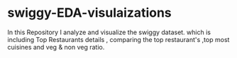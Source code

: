 # swiggy-EDA-visulaizations
In this Repository I analyze and visualize the swiggy dataset. which is including Top Restaurants details , comparing the top restaurant's ,top most cuisines and veg &amp; non veg ratio. 
